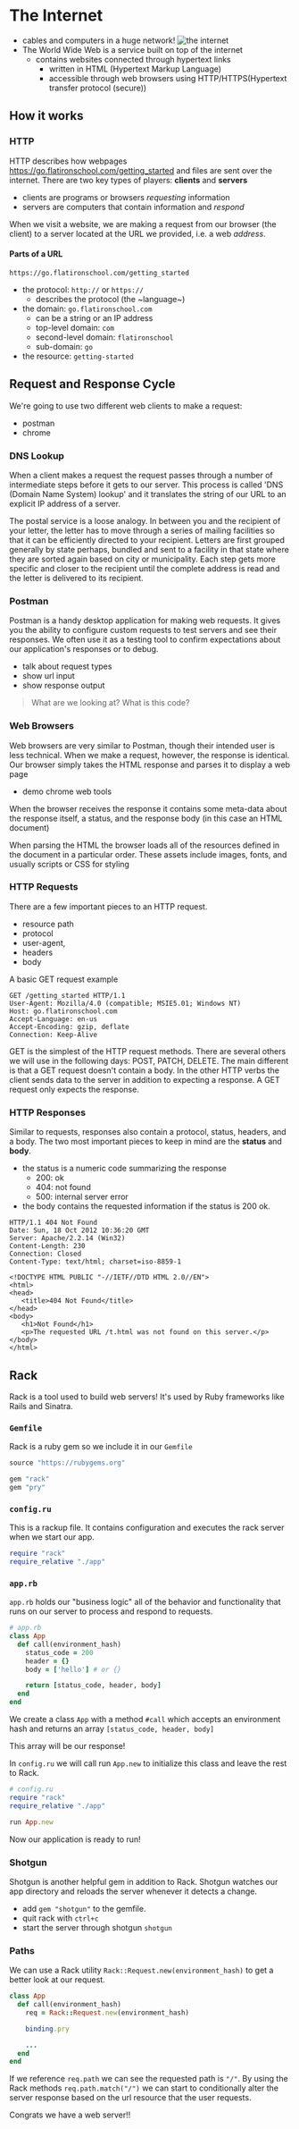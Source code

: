 # The Internet

- cables and computers in a huge network!
![the internet](https://62e528761d0685343e1c-f3d1b99a743ffa4142d9d7f1978d9686.ssl.cf2.rackcdn.com/files/100571/wide_article/width1356x668/xc3r6bkv-1446489061.png)
- The World Wide Web is a service built on top of the internet
  - contains websites connected through hypertext links
    - written in HTML (Hypertext Markup Language)
    - accessible through web browsers using HTTP/HTTPS(Hypertext transfer protocol (secure))

## How it works

### HTTP

HTTP describes how webpages https://go.flatironschool.com/getting_started and files are sent over the internet. There are two key types of players: **clients** and **servers**

- clients are programs or browsers *requesting* information
- servers are computers that contain information and *respond*

When we visit a website, we are making a request from our browser (the client) to a server located at the URL we provided, i.e. a web *address*.

#### Parts of a URL

`https://go.flatironschool.com/getting_started`

- the protocol: `http://` or `https://` 
  - describes the protocol (the ~language~)
- the domain: `go.flatironschool.com`
  - can be a string or an IP address
  - top-level domain: `com`
  - second-level domain: `flatironschool`
  - sub-domain: `go`
- the resource: `getting-started`

## Request and Response Cycle
We're going to use two different web clients to make a request:

- postman
- chrome

### DNS Lookup

When a client makes a request the request passes through a number of intermediate steps before it gets to our server. This process is called 'DNS (Domain Name System) lookup' and it translates the string of our URL to an explicit IP address of a server.

The postal service is a loose analogy. In between you and the recipient of your letter, the letter has to move through a series of mailing facilities so that it can be efficiently directed to your recipient. Letters are first grouped generally by state perhaps, bundled and sent to a facility in that state where they are sorted again based on city or municipality. Each step gets more specific and closer to the recipient until the complete address is read and the letter is delivered to its recipient.

### Postman

Postman is a handy desktop application for making web requests. It gives you the ability to configure custom requests to test servers and see their responses. We often use it as a testing tool to confirm expectations about our application's responses or to debug.

- talk about request types
- show url input
- show response output

> What are we looking at? What is this code?

### Web Browsers

Web browsers are very similar to Postman, though their intended user is less technical. When we make a request, however, the response is identical. Our browser simply takes the HTML response and parses it to display a web page

- demo chrome web tools

When the browser receives the response it contains some meta-data about the response itself, a status, and the response body (in this case an HTML document)

When parsing the HTML the browser loads all of the resources defined in the document in a particular order. These assets include images, fonts, and usually scripts or CSS for styling

### HTTP Requests

There are a few important pieces to an HTTP request.

- resource path
- protocol
- user-agent,
- headers
- body

A basic GET request example

```http
GET /getting_started HTTP/1.1
User-Agent: Mozilla/4.0 (compatible; MSIE5.01; Windows NT)
Host: go.flatironschool.com
Accept-Language: en-us
Accept-Encoding: gzip, deflate
Connection: Keep-Alive
```

GET is the simplest of the HTTP request methods. There are several others we will use in the following days: POST, PATCH, DELETE. The main different is that a GET request doesn't contain a body. In the other HTTP verbs the client sends data to the server in addition to expecting a response. A GET request only expects the response.

### HTTP Responses

Similar to requests, responses also contain a protocol, status, headers, and a body. The two most important pieces to keep in mind are the **status** and **body**.

- the status is a numeric code summarizing the response
  - 200: ok
  - 404: not found
  - 500: internal server error
- the body contains the requested information if the status is 200 ok.

```http
HTTP/1.1 404 Not Found
Date: Sun, 18 Oct 2012 10:36:20 GMT
Server: Apache/2.2.14 (Win32)
Content-Length: 230
Connection: Closed
Content-Type: text/html; charset=iso-8859-1

<!DOCTYPE HTML PUBLIC "-//IETF//DTD HTML 2.0//EN">
<html>
<head>
   <title>404 Not Found</title>
</head>
<body>
   <h1>Not Found</h1>
   <p>The requested URL /t.html was not found on this server.</p>
</body>
</html>
```

## Rack

Rack is a tool used to build web servers! It's used by Ruby frameworks like Rails and Sinatra.

### `Gemfile`

Rack is a ruby gem so we include it in our `Gemfile`

```ruby
source "https://rubygems.org"

gem "rack"
gem "pry"
```

### `config.ru`

This is a rackup file. It contains configuration and executes the rack server when we start our app.

```ruby
require "rack"
require_relative "./app"
```

### `app.rb`

`app.rb` holds our "business logic" all of the behavior and functionality that runs on our server to process and respond to requests.

```ruby
# app.rb
class App
  def call(environment_hash)
    status_code = 200
    header = {}
    body = ['hello'] # or {}

    return [status_code, header, body]
  end
end
```

We create a class `App` with a method `#call` which accepts an environment hash and returns an array `[status_code, header, body]`

This array will be our response!

In `config.ru` we will call run `App.new` to initialize this class and leave the rest to Rack.

```ruby
# config.ru
require "rack"
require_relative "./app"

run App.new
```

Now our application is ready to run!

### Shotgun

Shotgun is another helpful gem in addition to Rack. Shotgun watches our app directory and reloads the server whenever it detects a change.

- add `gem "shotgun"` to the gemfile.
- quit rack with `ctrl+c`
- start the server through shotgun `shotgun`

### Paths

We can use a Rack utility `Rack::Request.new(environment_hash)` to get a better look at our request.

```ruby
class App
  def call(environment_hash)
    req = Rack::Request.new(environment_hash)

    binding.pry

    ...
  end
end

```

If we reference `req.path` we can see the requested path is `"/"`. By using the Rack methods `req.path.match("/")` we can start to conditionally alter the server response based on the url resource that the user requests.

Congrats we have a web server!!